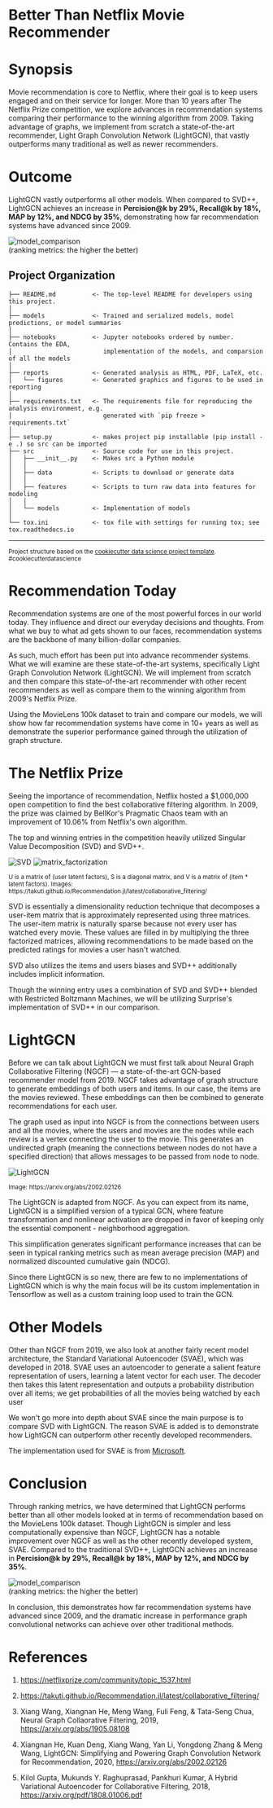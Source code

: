 Better Than Netflix Movie Recommender
==============================

# Synopsis

Movie recommendation is core to Netflix, where their goal is to keep users
engaged and on their service for longer. More than 10 years after The Netflix
Prize competition, we explore advances in recommendation systems comparing
their performance to the winning algorithm from 2009. Taking advantage of
graphs, we implement from scratch a state-of-the-art recommender, Light Graph
Convolution Network (LightGCN), that vastly outperforms many traditional as well
as newer recommenders.

# Outcome
LightGCN vastly outperforms all other models. When compared to SVD++, LightGCN
achieves an increase in **Percision@k by 29%, Recall@k by 18%, MAP by 12%, and
NDCG by 35%**, demonstrating how far recommendation systems have advanced
since 2009.

![model_comparison](reports/figures/model_comparison.png "model_comparison")\
(ranking metrics: the higher the better)

Project Organization
------------

    ├── README.md          <- The top-level README for developers using this project.
    │
    ├── models             <- Trained and serialized models, model predictions, or model summaries
    │
    ├── notebooks          <- Jupyter notebooks ordered by number. Contains the EDA,
    │                         implementation of the models, and comparsion of all the models
    │
    ├── reports            <- Generated analysis as HTML, PDF, LaTeX, etc.
    │   └── figures        <- Generated graphics and figures to be used in reporting
    │
    ├── requirements.txt   <- The requirements file for reproducing the analysis environment, e.g.
    │                         generated with `pip freeze > requirements.txt`
    │
    ├── setup.py           <- makes project pip installable (pip install -e .) so src can be imported
    ├── src                <- Source code for use in this project.
    │   ├── __init__.py    <- Makes src a Python module
    │   │
    │   ├── data           <- Scripts to download or generate data
    │   │
    │   ├── features       <- Scripts to turn raw data into features for modeling
    │   │
    │   └── models         <- Implementation of models
    │
    └── tox.ini            <- tox file with settings for running tox; see tox.readthedocs.io


--------
<p><small>Project structure based on the <a target="_blank" href="https://drivendata.github.io/cookiecutter-data-science/">cookiecutter data science project template</a>. #cookiecutterdatascience</small></p>

# Recommendation Today

Recommendation systems are one of the most powerful forces in our world today. 
They influence and direct our everyday decisions and thoughts. From what we buy
to what ad gets shown to our faces, recommendation systems are the backbone of
many billion-dollar companies. 

As such, much effort has been put into advance recommender systems. What we
will examine are these state-of-the-art systems, specifically Light Graph
Convolution Network (LightGCN). We will implement from scratch and then compare
this state-of-the-art recommender with other recent recommenders as well as
compare them to the winning algorithm from 2009's Netflix Prize. 

Using the MovieLens 100k dataset to train and compare our models, we will show
how far recommendation systems have come in 10+ years as well as demonstrate
the superior performance gained through the utilization of graph structure.

# The Netflix Prize

Seeing the importance of recommendation, Netflix hosted a $1,000,000 open
competition to find the best collaborative filtering algorithm. In 2009, the
prize was claimed by BellKor's Pragmatic Chaos team with an improvement of 
10.06% from Netflix's own algorithm.

The top and winning entries in the competition heavily utilized Singular Value
Decomposition (SVD) and SVD++.

![SVD](reports/figures/SVD.png "SVD")
![matrix_factorization](reports/figures/matrix_factorization.png "matrix_factorization")
<p><small>U is a matrix of (user  latent factors), S is a diagonal matrix, and
V is a matrix of (item * latent factors). Images: <a>https://takuti.github.io/Recommendation.jl/latest/collaborative_filtering/ </a> </small></p>


SVD is essentially a dimensionality reduction technique that decomposes a user-item matrix that is
approximately represented using three matrices. The user-item matrix is naturally
sparse because not every user has watched every movie. These values are filled
in by multiplying the three factorized matrices, allowing recommendations to be
made based on the predicted ratings for movies a user hasn't watched.

SVD also utilizes the items and users biases and SVD++ additionally includes
implicit information.

Though the winning entry uses a combination of SVD and SVD++ blended with
Restricted Boltzmann Machines, we will be utilizing Surprise's implementation
of SVD++ in our comparison.

# LightGCN

Before we can talk about LightGCN we must first talk about Neural Graph
Collaborative Filtering (NGCF) — a state-of-the-art GCN-based recommender model
from 2019. NGCF takes advantage of graph structure to generate embeddings of
both users and items. In our case, the items are the movies reviewed. These
embeddings can then be combined to generate recommendations for each user.

The graph used as input into NGCF is from the connections between users and
all the movies, where the users and movies are the nodes while each review
is a vertex connecting the user to the movie. This generates an undirected
graph (meaning the connections between nodes do not have a specified direction)
that allows messages to be passed from node to node.

![LightGCN](reports/figures/LightGCN.png "LightGCN")
<p><small>Image: <a>https://arxiv.org/abs/2002.02126 </a> </small></p>

The LightGCN is adapted from NGCF.  As you can expect from its name, LightGCN
is a simplified version of a typical GCN, where feature transformation and
nonlinear activation are dropped in favor of keeping only the essential 
component - neighborhood aggregation.

This simplification generates significant performance increases that can be
seen in typical ranking metrics such as mean average precision (MAP) and
normalized discounted cumulative gain (NDCG).

Since there LightGCN is so new, there are few to no implementations of LightGCN
which is why the main focus will be its custom implementation in Tensorflow as
well as a custom training loop used to train the GCN.

# Other Models

Other than NGCF from 2019, we also look at another fairly recent model
architecture, the Standard Variational Autoencoder (SVAE), which was developed
in 2018. SVAE uses an autoencoder to generate a salient feature representation
of users, learning a latent vector for each user. The decoder then takes this
latent representation and outputs a probability distribution over all items;
we get probabilities of all the movies being watched by each user

We won't go more into depth about SVAE since the main purpose is to compare SVD with
LightGCN. The reason SVAE is added is to demonstrate how LightGCN can
outperform other recently developed recommenders.

The implementation used for SVAE is from [Microsoft](https://github.com/microsoft/recommenders/blob/main/examples/02_model_collaborative_filtering/standard_vae_deep_dive.ipynb).

# Conclusion

Through ranking metrics, we have determined that LightGCN performs better than
all other models looked at in terms of recommendation based on the MovieLens
100k dataset. Though LightGCN is simpler and less computationally expensive
than NGCF, LightGCN has a notable improvement over NGCF as well as the other
recently developed system, SVAE. Compared to the traditional SVD++, LightGCN
achieves an increase in **Percision@k by 29%, Recall@k by 18%, MAP by 12%, and
NDCG by 35%**.

![model_comparison](reports/figures/model_comparison.png "model_comparison")\
(ranking metrics: the higher the better)

In conclusion, this demonstrates how far recommendation systems have advanced
since 2009, and the dramatic increase in performance graph convolutional networks
can achieve over other traditional methods.

# References
1. https://netflixprize.com/community/topic_1537.html

2. https://takuti.github.io/Recommendation.jl/latest/collaborative_filtering/

3. Xiang Wang, Xiangnan He, Meng Wang, Fuli Feng, & Tata-Seng Chua, Neural Graph Collaorative Filtering, 2019, https://arxiv.org/abs/1905.08108

4. Xiangnan He, Kuan Deng, Xiang Wang, Yan Li, Yongdong Zhang & Meng Wang, LightGCN: Simplifying and Powering Graph Convolution Network for Recommendation, 2020, https://arxiv.org/abs/2002.02126

5. Kilol Gupta, Mukunds Y. Raghuprasad, Pankhuri Kumar, A Hybrid Variational Autoencoder for Collaborative Filtering, 2018, https://arxiv.org/pdf/1808.01006.pdf


